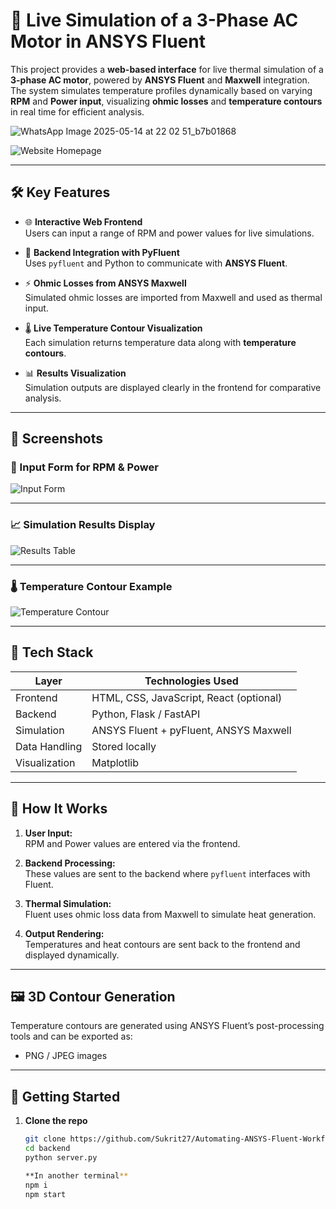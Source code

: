 # 🔌 Live Simulation of a 3-Phase AC Motor in ANSYS Fluent

This project provides a **web-based interface** for live thermal simulation of a **3-phase AC motor**, powered by **ANSYS Fluent** and **Maxwell** integration. The system simulates temperature profiles dynamically based on varying **RPM** and **Power input**, visualizing **ohmic losses** and **temperature contours** in real time for efficient analysis.

![WhatsApp Image 2025-05-14 at 22 02 51_b7b01868](https://github.com/user-attachments/assets/beb1ca94-187c-4621-9e8a-d8fd6410ad53)

![Website Homepage](images/homepage.png)

---

## 🛠️ Key Features

- 🌐 **Interactive Web Frontend**  
  Users can input a range of RPM and power values for live simulations.

- 🔄 **Backend Integration with PyFluent**  
  Uses `pyfluent` and Python to communicate with **ANSYS Fluent**.

- ⚡ **Ohmic Losses from ANSYS Maxwell**  
  Simulated ohmic losses are imported from Maxwell and used as thermal input.

- 🌡️ **Live Temperature Contour Visualization**  
  Each simulation returns temperature data along with **temperature contours**.

- 📊 **Results Visualization**  
  Simulation outputs are displayed clearly in the frontend for comparative analysis.

---

## 📸 Screenshots

### 🧮 Input Form for RPM & Power
![Input Form](images/input-form.png)

---

### 📈 Simulation Results Display
![Results Table](images/results-display.png)

---

### 🌡️ Temperature Contour Example
![Temperature Contour](images/temp-contour.png)

---

## 🔧 Tech Stack

| Layer        | Technologies Used                          |
|--------------|---------------------------------------------|
| Frontend     | HTML, CSS, JavaScript, React (optional)     |
| Backend      | Python, Flask / FastAPI                     |
| Simulation   | ANSYS Fluent + pyFluent, ANSYS Maxwell      |
| Data Handling| Stored locally                              |
| Visualization| Matplotlib                                  |

---

## 🚀 How It Works

1. **User Input:**  
   RPM and Power values are entered via the frontend.

2. **Backend Processing:**  
   These values are sent to the backend where `pyfluent` interfaces with Fluent.

3. **Thermal Simulation:**  
   Fluent uses ohmic loss data from Maxwell to simulate heat generation.

4. **Output Rendering:**  
   Temperatures and heat contours are sent back to the frontend and displayed dynamically.

---

## 🖼️ 3D Contour Generation

Temperature contours are generated using ANSYS Fluent’s post-processing tools and can be exported as:
- PNG / JPEG images

---

## 🏁 Getting Started

1. **Clone the repo**
   ```bash
   git clone https://github.com/Sukrit27/Automating-ANSYS-Fluent-Workflow.git
   cd backend
   python server.py

   **In another terminal**
   npm i
   npm start
